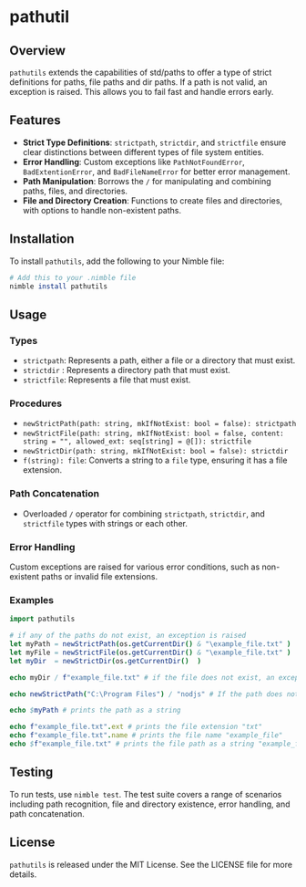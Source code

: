 # pathutil

## Overview
`pathutils` extends the capabilities of std/paths to offer a type of strict definitions for paths, file paths and dir paths.
If a path is not valid, an exception is raised. This allows you to fail fast and handle errors early.

## Features
- **Strict Type Definitions**: `strictpath`, `strictdir`, and `strictfile` ensure clear distinctions between different types of file system entities.
- **Error Handling**: Custom exceptions like `PathNotFoundError`, `BadExtentionError`, and `BadFileNameError` for better error management.
- **Path Manipulation**: Borrows the `/` for manipulating and combining paths, files, and directories.
- **File and Directory Creation**: Functions to create files and directories, with options to handle non-existent paths.

## Installation
To install `pathutils`, add the following to your Nimble file:
```nim
# Add this to your .nimble file
nimble install pathutils
```

## Usage

### Types
- `strictpath`: Represents a path, either a file or a directory that must exist.
- `strictdir` : Represents a directory path that must exist.
- `strictfile`: Represents a file that must exist.

### Procedures
- `newStrictPath(path: string, mkIfNotExist: bool = false): strictpath`
- `newStrictFile(path: string, mkIfNotExist: bool = false, content: string = "", allowed_ext: seq[string] = @[]): strictfile`
- `newStrictDir(path: string, mkIfNotExist: bool = false): strictdir`
- `f(string): file`: Converts a string to a `file` type, ensuring it has a file extension.

### Path Concatenation
- Overloaded `/` operator for combining `strictpath`, `strictdir`, and `strictfile` types with strings or each other.

### Error Handling
Custom exceptions are raised for various error conditions, such as non-existent paths or invalid file extensions.

### Examples
```nim
import pathutils

# if any of the paths do not exist, an exception is raised
let myPath = newStrictPath(os.getCurrentDir() & "\example_file.txt" )
let myFile = newStrictFile(os.getCurrentDir() & "\example_file.txt" )
let myDir  = newStrictDir(os.getCurrentDir()  )

echo myDir / f"example_file.txt" # if the file does not exist, an exception is raised

echo newStrictPath("C:\Program Files") / "nodjs" # If the path does not exist, an exception is raised

echo $myPath # prints the path as a string

echo f"example_file.txt".ext # prints the file extension "txt"
echo f"example_file.txt".name # prints the file name "example_file"
echo $f"example_file.txt" # prints the file path as a string "example_file.txt"


```

## Testing
To run tests, use `nimble test`. The test suite covers a range of scenarios including path recognition, file and directory existence, error handling, and path concatenation.

## License
`pathutils` is released under the MIT License. See the LICENSE file for more details.

